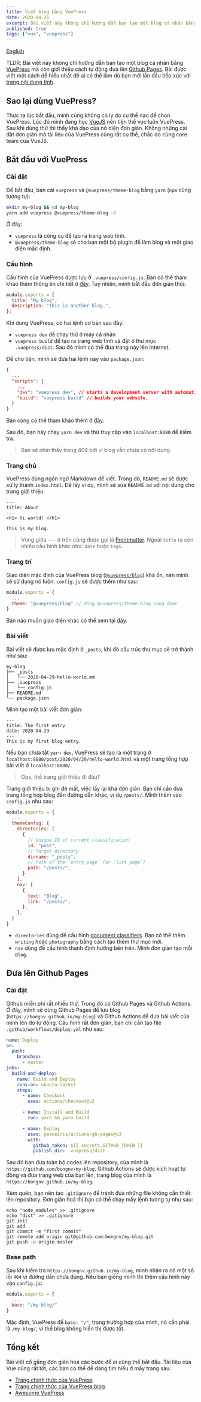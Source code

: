 ```yaml
---
title: Viết blog bằng VuePress
date: 2020-04-21
excerpt: Bài viết này không chỉ hướng dẫn bạn tạo một blog cá nhân bằng mà còn giới thiệu cách tự động đưa lên Github Pages. Bài được viết một cách dễ hiểu nhất để ai có thể làm dù bạn mới lần đầu tiếp xúc với trang nội dung tĩnh.
published: true
tags: ["vue", "vuepress"]
---
```


[English](/blog/2020-04-21-blogging-with-vuepress/)

TLDR; Bài viết này không chỉ hướng dẫn bạn tạo một blog cá nhân bằng [VuePress](https://vuepress.vuejs.org/) mà còn giới thiệu cách tự động đưa lên [Github Pages](https://pages.github.com/). Bài được viết một cách dễ hiểu nhất để ai có thể làm dù bạn mới lần đầu tiếp xúc với [trang nội dung tĩnh](https://en.wikipedia.org/wiki/Web_template_system#Static_site_generators).

## Sao lại dùng VuePress?

Thực ra lúc bắt đầu, mình cũng không có lý do cụ thể nào để chọn VuePress. Lúc đó mình đang học [VueJS](https://vuejs.org/) nên tiện thể vọc luôn VuePress. Sau khi dùng thử thì thấy khá dạo của nó diện đơn giản. Không những cài đặt đơn giản mà tài liệu của VuePress cũng rất cụ thể, chắc do cùng core team của VueJS.

## Bắt đầu với VuePress

### Cài đặt

Để bắt đầu, bạn cài `vuepress` và `@vuepress/theme-blog` bằng `yarn` (`npm` cũng tương tự):

```bash
mkdir my-blog && cd my-blog
yarn add vuepress @vuepress/theme-blog -D
```

Ở đây:

- `vuepress` là công cụ để tạo ra trang web tĩnh.
- `@vuepress/theme-blog` sẽ cho bạn một bộ plugin để làm blog và một giao diện mặc định.

### Cấu hình

Cấu hình của VuePress được lưu ở `.vuepress/config.js`. Bạn có thể tham khảo thêm thông tin chi tiết ở [đây](https://vuepress.vuejs.org/config/). Tuy nhiên, mình bắt đầu đơn giản thôi:

```js
module.exports = {
  title: "My blog",
  description: "This is another blog.",
};
```

Khi dùng VuePress, có hai lệnh cơ bản sau đây:

- `vuepress dev` để chạy thử ở máy cá nhân
- `vuepress build` để tạo ra trang web tĩnh và đặt ở thư mục `.vuepress/dist`. Sau đó mình có thể đưa trang này lên Internet.

Để cho tiện, mình sẽ đưa hai lệnh này vào `package.json`:

```json
{
  ...
  "scripts": {
    ...
    "dev": "vuepress dev", // starts a development server with automatic reload.
    "build": "vuepress build" // builds your website.
  }
}
```

Bạn cũng có thể tham khảo thêm ở [đây](https://vuepress.vuejs.org/api/cli.html).

Sau đó, bạn hãy chạy `yarn dev` và thử truy cập vào `localhost:8080` để kiểm tra.

> Bạn sẽ nhìn thấy trang 404 bởi vì blog vẫn chưa có nội dung.

### Trang chủ

VuePress dùng ngôn ngữ Markdown để viết. Trong đó, `README.md` sẽ được xử lý thành `index.html`. Để lấy ví dụ, mình sẽ sửa `README.md` với nội dung cho trang giới thiệu:

```
---
title: About
---
<h1> Hi world! </h1>

This is my blog.
```

> Vùng giữa `---` ở trên cùng được gọi là [Frontmatter](https://vuepress.vuejs.org/guide/frontmatter.html). Ngoài `title` ra còn nhiều cấu hình khác như: `date` hoặc `tags`.

### Trang trí

Giao diện mặc định của VuePress blog ([`@vuepress/blog`](https://vuepress-theme-blog.ulivz.com/)) khá ổn, nên mình sẽ sử dụng nó luôn. `config.js` sẽ được thêm như sau:

```js
module.exports = {
  ...
  theme: "@vuepress/blog" // dùng @vuepress/theme-blog cũng được
}
```

Bạn nào muốn giao diện khác có thể xem tại [đây](https://github.com/vuepressjs/awesome-vuepress).

### Bài viết

Bài viết sẽ được lưu mặc định ở `_posts`, khi đó cấu trúc thư mục sẽ trở thành như sau:

```
my-blog
├── _posts
│   └── 2020-04-29-hello-world.md
├── .vuepress
│   └── config.js
├── README.md
└── package.json
```

Mình tạo một bài viết đơn giản:

```
---
title: The first entry
date: 2020-04-29
---
This is my first blog entry.
```

Nếu bạn chưa tắt `yarn dev`, VuePress sẽ tạo ra một trang ở `localhost:8080/post/2020/04/29/hello-world.html` và một trang tổng hợp bài viết ở `localhost:8080/`.

> Ops, thế trang giới thiệu đi đâu?

Trang giới thiệu bị ghi đè mất, việc lấy lại khá đơn giản. Bạn chỉ cần đưa trang tổng hợp blog đến đường dẫn khác, ví dụ `/posts/`. Mình thêm vào `config.js` như sau:

```js
module.exports = {
  ...
  themeConfig: {
    directories: [
      {
        // Unique ID of current classification
        id: "post",
        // Target directory
        dirname: "_posts",
        // Path of the `entry page` (or `list page`)
        path: "/posts/",
      }
    ],
    nav: [
      {
        text: "Blog",
        link: "/posts/",
      },
    ],
  }
}
```

- `directories` dùng đề cấu hình [document classifiers](https://vuepress-plugin-blog.ulivz.com/guide/getting-started.html#directory-classifier). Bạn có thể thêm `writing` hoặc `photography` bằng cách tạo thêm thư mục mới.
- `nav` dùng để cấu hình thanh định hướng bên trên. Mình đơn giản tạo mỗi `Blog`.

## Đưa lên Github Pages

### Cài đặt

Github miễn phí rất nhiều thứ. Trong đó có Github Pages và Github Actions. Ở đây, mình sẽ dùng Github Pages để lưu blog (`https://bongnv.github.io/my-blog`) và Github Actions để đưa bài viết của mình lên đó tự động. Cấu hình rất đơn giản, bạn chỉ cần tạo file `.github/workflows/deploy.yml` như sau:

```yml
name: Deploy
on:
  push:
    branches:
      - master
jobs:
  build-and-deploy:
    name: Build and Deploy
    runs-on: ubuntu-latest
    steps:
      - name: Checkout
        uses: actions/checkout@v2

      - name: Install and Build
        run: yarn && yarn build

      - name: Deploy
        uses: peaceiris/actions-gh-pages@v3
        with:
          github_token: ${{ secrets.GITHUB_TOKEN }}
          publish_dir: .vuepress/dist
```

Sau đó bạn đưa toàn bộ codes lên repository, của mình là `https://github.com/bongnv/my-blog`. Github Actions sẽ được kích hoạt tự động và đưa trang web của bạn lên, trang blog của mình là `https://bongnv.github.io/my-blog`.

Xém quên, bạn nên tạo `.gitignore` để tránh đưa những file không cần thiết lên repository. Đơn giản hoá thì bạn có thể chạy mấy lệnh tương tự như sau:

```
echo "node_modules" >> .gitignore
echo "dist" >> .gitignore
git init
git add .
git commit -m "first commit"
git remote add origin git@github.com:bongnv/my-blog.git
git push -u origin master
```

### Base path

Sau khi kiểm tra `https://bongnv.github.io/my-blog`, mình nhận ra có một số lỗi `404` vì đường dẫn chưa đúng. Nếu bạn giống mình thì thêm cấu hình này vào `config.js`:

```js
module.exports = {
  ...
  base: "/my-blog/"
}
```

Mặc định, VuePress để `base: "/"`, trong trường hợp của mình, nó cần phải là `/my-blog/`, vì thế blog không hiển thị được tốt.

## Tổng kết

Bài viết cố gắng đơn giản hoá các bước để ai cũng thể bắt đầu. Tài liệu của Vue cũng rất tốt, các bạn có thể dễ dàng tìm hiểu ở mấy trang sau:

- [Trang chính thức của VuePress](https://vuepress.vuejs.org/)
- [Trang chính thức của VuePress blog](https://vuepress-theme-blog.ulivz.com/)
- [Awesome VuePress](https://github.com/vuepressjs/awesome-vuepress)
